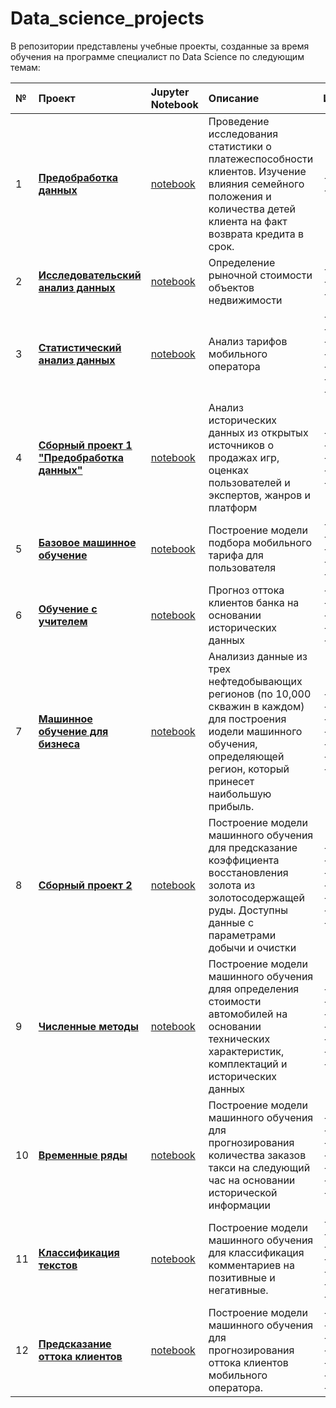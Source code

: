 # Data_science_projects
В репозитории представлены учебные проекты, созданные за время обучения на программе специалист по Data Science по следующим темам:

| № | **Проект** | **Jupyter Notebook** | **Описание** | **Инструменты** |  
|:--|:-----------|:---------------------|:-------------|:----------------|  
| 1 | [**Предобработка данных**]() | [notebook]() | Проведение исследования статистики о платежеспособности клиентов. Изучение влияния семейного положения и количества детей клиента на факт возврата кредита в срок. | - python<br>- pandas<br> |
| 2 | [**Исследовательский анализ данных**]() | [notebook]() | Определение рыночной стоимости объектов недвижимости | - python<br>- pandas<br>- matplotlib |  
| 3 | [**Статистический анализ данных**]() | [notebook]() | Анализ тарифов мобильного оператора | - python<br>- pandas<br>- scipy<br>- math<br>- matplotlib<br>- seaborn<br>- plotly |  
| 4 | [**Сборный проект 1 "Предобработка данных"**]() | [notebook]() | Анализ исторических данных из открытых источников о продажах игр, оценках пользователей и экспертов, жанров и платформ | - python<br>- pandas<br>- scipy<br>- matplotlib<br>- seaborn |  
| 5 | [**Базовое машинное обучение**]() | [notebook]() | Построение модели подбора мобильного тарифа для пользователя | - python<br>- pandas<br>- sklearn<br>- matplotlib<br>- seaborn |  
| 6 | [**Обучение с учителем**]() | [notebook]() | Прогноз оттока клиентов банка на основании исторических данных | - python<br>- pandas<br>- sklearn<br>- matplotlib<br>- seaborn |  
| 7 | [**Машинное обучение для бизнеса**]() | [notebook]() | Анализиз данные из трех нефтедобывающих регионов (по 10,000 скважин в каждом) для построения иодели машинного обучения, определяющей регион, который принесет наибольшую прибыль. | - python<br>- pandas<br>- numpy<br>- sklearn<br>- scipy<br>- matplotlib<br>- seaborn |  
| 8 | [**Сборный проект 2**]() | [notebook]() | Построение модели машинного обучения для предсказание коэффициента восстановления золота из золотосодержащей руды. Доступны данные с параметрами добычи и очистки | - python<br>- pandas<br>- numpy<br>- sklearn<br>- scipy<br>- matplotlib<br>- seaborn |  
| 9 | [**Численные методы**]() | [notebook]() | Построение модели машинного обучения дляя определения стоимости автомобилей на основании технических характеристик, комплектаций и исторических данных | - python<br>- pandas<br>- sklearn<br>- lightgbm<br>- matplotlib<br>- seaborn<br>- flask |  
| 10 | [**Временные ряды**]() | [notebook]() | Построение модели машинного обучения для прогнозирования количества заказов такси на следующий час на основании исторической информации | - python<br>- pandas<br>- numpy<br>- sklearn<br>- statsmodels<br>- matplotlib<br>- seaborn |  
| 11 | [**Классификация текстов**]() | [notebook]() | Построение модели машинного обучения для классификация комментариев на позитивные и негативные.  | - python<br>- pandas<br>- numpy<br>- sklearn<br>- nltk<br>- matplotlib<br>- Spacy |  
| 12 | [**Предсказание оттока клиентов**]() | [notebook]() | Построение модели машинного обучения для прогнозирования оттока клиентов мобильного оператора. | - python<br>- pandas<br>- numpy<br>- sklearn<br>- matplotlib<br>- seaborn<br>- catboost  

